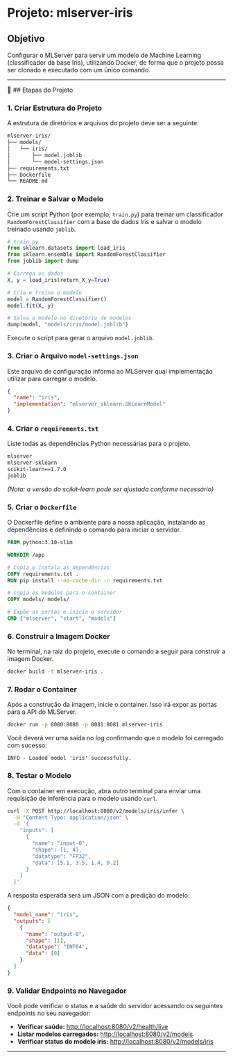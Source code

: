 # Projeto: mlserver-iris

## Objetivo

Configurar o MLServer para servir um modelo de Machine Learning (classificador da base Iris), utilizando Docker, de forma que o projeto possa ser clonado e executado com um único comando.

---

🔧 ## Etapas do Projeto

### 1. Criar Estrutura do Projeto

A estrutura de diretórios e arquivos do projeto deve ser a seguinte:

```bash
mlserver-iris/
├── models/
│   └── iris/
│       ├── model.joblib
│       └── model-settings.json
├── requirements.txt
├── Dockerfile
└── README.md
```

### 2. Treinar e Salvar o Modelo

Crie um script Python (por exemplo, `train.py`) para treinar um classificador `RandomForestClassifier` com a base de dados Iris e salvar o modelo treinado usando `joblib`.

```python
# train.py
from sklearn.datasets import load_iris
from sklearn.ensemble import RandomForestClassifier
from joblib import dump

# Carrega os dados
X, y = load_iris(return_X_y=True)

# Cria e treina o modelo
model = RandomForestClassifier()
model.fit(X, y)

# Salva o modelo no diretório de modelos
dump(model, "models/iris/model.joblib")
```

Execute o script para gerar o arquivo `model.joblib`.

### 3. Criar o Arquivo `model-settings.json`

Este arquivo de configuração informa ao MLServer qual implementação utilizar para carregar o modelo.

```json
{
  "name": "iris",
  "implementation": "mlserver_sklearn.SKLearnModel"
}
```

### 4. Criar o `requirements.txt`

Liste todas as dependências Python necessárias para o projeto.

```txt
mlserver
mlserver-sklearn
scikit-learn==1.7.0 
joblib
```
*(Nota: a versão do scikit-learn pode ser ajustada conforme necessário)*

### 5. Criar o `Dockerfile`

O Dockerfile define o ambiente para a nossa aplicação, instalando as dependências e definindo o comando para iniciar o servidor.

```Dockerfile
FROM python:3.10-slim

WORKDIR /app

# Copia e instala as dependências
COPY requirements.txt .
RUN pip install --no-cache-dir -r requirements.txt

# Copia os modelos para o container
COPY models/ models/

# Expõe as portas e inicia o servidor
CMD ["mlserver", "start", "models"]
```

### 6. Construir a Imagem Docker

No terminal, na raiz do projeto, execute o comando a seguir para construir a imagem Docker.

```bash
docker build -t mlserver-iris .
```

### 7. Rodar o Container

Após a construção da imagem, inicie o container. Isso irá expor as portas para a API do MLServer.

```bash
docker run -p 8080:8080 -p 8081:8081 mlserver-iris
```

Você deverá ver uma saída no log confirmando que o modelo foi carregado com sucesso:
```
INFO - Loaded model 'iris' successfully.
```

### 8. Testar o Modelo

Com o container em execução, abra outro terminal para enviar uma requisição de inferência para o modelo usando `curl`.

```bash
curl -X POST http://localhost:8080/v2/models/iris/infer \
  -H "Content-Type: application/json" \
  -d '{
    "inputs": [
      {
        "name": "input-0",
        "shape": [1, 4],
        "datatype": "FP32",
        "data": [5.1, 3.5, 1.4, 0.2]
      }
    ]
  }'
```

A resposta esperada será um JSON com a predição do modelo:

```json
{
  "model_name": "iris",
  "outputs": [
    {
      "name": "output-0",
      "shape": [1],
      "datatype": "INT64",
      "data": [0]
    }
  ]
}
```

### 9. Validar Endpoints no Navegador

Você pode verificar o status e a saúde do servidor acessando os seguintes endpoints no seu navegador:

-   **Verificar saúde:** [http://localhost:8080/v2/health/live](http://localhost:8080/v2/health/live)
-   **Listar modelos carregados:** [http://localhost:8080/v2/models](http://localhost:8080/v2/models)
-   **Verificar status do modelo iris:** [http://localhost:8080/v2/models/iris](http://localhost:8080/v2/models/iris)

---